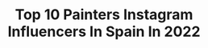 ---
title: Top 10 Painters Instagram Influencers In Spain In 2022
description: >-
  Find top painters Instagram influencers in Spain in 2022. Most popular hashtags: #art #contemporaryart #artist #artistsoninstagram.
platform: Instagram
hits: 161
text_top: Discover the top-rated Instagram influencers on inBeat.
text_bottom: Our search engine holds 161 Instagram influencers like this in Spain for you to work with.
profiles:
  - username: "litacabellut"
    fullname: >-
      Lita Cabellut
    bio: >-
      I am more than a painter, I am a storyteller⭐
    location: "Spain"
    followers: 33097
    engagement: 620
    commentsToLikes: 0.045917
    id: ck8t0kasfscp50j78i2je1iru
    verified: false
    hashtags: "#artcollector, #contemporaryartist, #artmuseum, #artistoftheyear"
  - username: "elliotmanresa"
    fullname: >-
      Elliot Manresa
    bio: >-
      Painter Illustrator ✍🏻✨ ⬇️ Encargos/ Comissions ⬇️ artofelliotmanresa@gmail.com 👁 #ElliotManresa
    location: "Spain"
    followers: 6522
    engagement: 1178
    commentsToLikes: 0.035154
    id: ck5q9lssbbrcs0i11hcwdar02
    verified: false
    hashtags: "#tbt, #versionathyssen, #faceyourart, #freebritney"
  - username: "iarakm"
    fullname: >-
      Iara Kaumann Madelaire 💜💚💜 🇦🇷
    bio: >-
      Visual artist Painter, sculpture, embroidery 🎨 @ungallery_ba
    location: "Spain"
    followers: 16131
    engagement: 616
    commentsToLikes: 0.011487
    id: ck6ti4kfx00wg0j71i8oo15hd
    verified: false
    hashtags: "#modelingclay, #hyperrealism, #pottery, #anatomyart"
  - username: "maquillajespurpurina"
    fullname: >-
      ✨Marta Ortega✨
    bio: >-
      Face & Body Painter 👩‍🎨 💙 My Smile Creators Code: MARTAORTEGA 💙 Contratación 📲 615 470 573 My other account ➡️ @martaomakeup 📌 Sevilla, Spain
    location: "Spain"
    followers: 2543
    engagement: 911
    commentsToLikes: 0.063945
    id: ck6tn31lq919m0j71aeulqvub
    verified: false
    hashtags: "#aprilchallenge, #facepainting, #faceart, #facepaintshare"
  - username: "charlesvilleneuve_art"
    fullname: >-
      Charles Villeneuve
    bio: >-
      Architect, Designer, Painter watercolorist.
    location: "Spain"
    followers: 11515
    engagement: 1043
    commentsToLikes: 0.032685
    id: ck139a1n9k9s60i198ae8ma8r
    verified: false
    hashtags: "#contemporary, #artoninstagram, #spain, #drawing"
  - username: "paulabonet"
    fullname: >-
      Paula Bonet
    bio: >-
      Painter • Engraver • Writer• Based in @tallerlamadriguera • La anguila (Ed Anagrama, 2022)• info@paulabonet.com • mcarmona@literagency.com
    location: "Spain"
    followers: 270434
    engagement: 365
    commentsToLikes: 0.016980
    id: ck0u22c6uyolz0i1940qxrm13
    verified: true
    hashtags: "#musatuscojones, #laanguila, #tusilencionoteproteger, #yomequedoencasa"
  - username: "mjgs17"
    fullname: >-
      mariajosé gallardo
    bio: >-
      Painter. Spain
    location: "Spain"
    followers: 22830
    engagement: 404
    commentsToLikes: 0.039129
    id: ck5znfuknodt30i14arv8xtdq
    verified: false
    hashtags: "#painting, #stilllife, #illustration, #pintura"
  - username: "carpintos"
    fullname: >-
      Car Pintos
    bio: >-
      Designer, painter, illustrator and mother 💚 Author: Happy place 🌈 Reserva Natural Mar Chiquita 🌿 Buenos Aires 🇦🇷 hello.carpintos@gmail.com
    location: "Spain"
    followers: 81782
    engagement: 228
    commentsToLikes: 0.112051
    id: ck55osgbv91610i11ox8p9lrh
    verified: false
    hashtags: "#illustrated, #carpintos, #artist, #illustrationoftheday"
  - username: "jg_miniature_painter"
    fullname: >-
      Jesús Gómez
    bio: >-
      Miniature painter for collectors. Follow me on my 3d printing account @jg_3d_printing
    location: "Spain"
    followers: 8213
    engagement: 897
    commentsToLikes: 0.026617
    id: ckaotn7nwwm690i78q4swp0rj
    verified: false
    hashtags: "#miniatureart, #ipaintreal, #figurepainting, #paintingwarhammer40k"
  - username: "fermin.garcia.sevillaartist"
    fullname: >-
      Fermin.Garcia.Sevilla
    bio: >-
      Pintor artistico..pintura del natural, Professional realist painter...(Spain)...Estudio-taller de técnicas y procedimientos pictóricos Tomelloso-C.R.
    location: "Spain"
    followers: 14568
    engagement: 582
    commentsToLikes: 0.033571
    id: ck0tu3br25g2v0i19bf3e4hep
    verified: false
    hashtags: "#art, #pintaraloleo, #artwork, #artrealism"
---